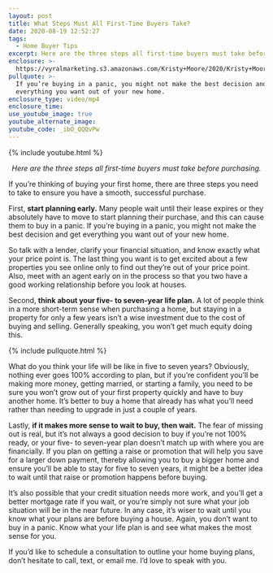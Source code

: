 ```yaml
---
layout: post
title: What Steps Must All First-Time Buyers Take?
date: 2020-08-19 12:52:27
tags:
  - Home Buyer Tips
excerpt: Here are the three steps all first-time buyers must take before purchasing.
enclosure: >-
  https://vyralmarketing.s3.amazonaws.com/Kristy+Moore/2020/Kristy+Moore+Steps+for+Buying+Your+First+Home.mp4
pullquote: >-
  If you’re buying in a panic, you might not make the best decision and get
  everything you want out of your new home.
enclosure_type: video/mp4
enclosure_time:
use_youtube_image: true
youtube_alternate_image:
youtube_code: _ibO_QQQvPw
---
```


{% include youtube.html %}

<p style="text-align: center;"><em>Here are the three steps all first-time buyers must take before purchasing.</em></p>

If you’re thinking of buying your first home, there are three steps you need to take to ensure you have a smooth, successful purchase.&nbsp;

First, **start planning early.** Many people wait until their lease expires or they absolutely have to move to start planning their purchase, and this can cause them to buy in a panic. If you’re buying in a panic, you might not make the best decision and get everything you want out of your new home.&nbsp;

So talk with a lender, clarify your financial situation, and know exactly what your price point is. The last thing you want is to get excited about a few properties you see online only to find out they’re out of your price point. Also, meet with an agent early on in the process so that you two have a good working relationship before you look at houses.

Second, **think about your five- to seven-year life plan.** A lot of people think in a more short-term sense when purchasing a home, but staying in a property for only a few years isn’t a wise investment due to the cost of buying and selling. Generally speaking, you won’t get much equity doing this.

{% include pullquote.html %}

What do you think your life will be like in five to seven years? Obviously, nothing ever goes 100% according to plan, but if you’re confident you’ll be making more money, getting married, or starting a family, you need to be sure you won’t grow out of your first property quickly and have to buy another home. It’s better to buy a home that already has what you’ll need rather than needing to upgrade in just a couple of years.&nbsp;

Lastly, **if it makes more sense to wait to buy, then wait.** The fear of missing out is real, but it’s not always a good decision to buy if you’re not 100% ready, or your five- to seven-year plan doesn’t match up with where you are financially. If you plan on getting a raise or promotion that will help you save for a larger down payment, thereby allowing you to buy a bigger home and ensure you’ll be able to stay for five to seven years, it might be a better idea to wait until that raise or promotion happens before buying.&nbsp;

It’s also possible that your credit situation needs more work, and you’ll get a better mortgage rate if you wait, or you’re simply not sure what your job situation will be in the near future. In any case, it’s wiser to wait until you know what your plans are before buying a house. Again, you don’t want to buy in a panic. Know what your life plan is and see what makes the most sense for you.&nbsp;

If you’d like to schedule a consultation to outline your home buying plans, don’t hesitate to call, text, or email me. I’d love to speak with you.